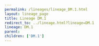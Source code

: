 ```yaml
---
permalink: /lineages/lineage_DM.1.html
layout: lineage_page
title: Lineage DM.1
redirect_to: ../lineage.html?lineage=DM.1
lineage: DM.1
parent: 
children: ['DM.1']
---
```

